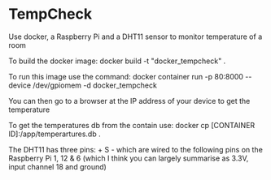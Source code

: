 # TempCheck
Use docker, a Raspberry Pi and a DHT11 sensor to monitor temperature of a room

To build the docker image:
docker build -t "docker_tempcheck" .

To run this image use the command:
docker container run -p 80:8000 --device /dev/gpiomem -d docker_tempcheck

You can then go to a browser at the IP address of your device to get the temperature

To get the temperatures db from the contain use: 
docker cp [CONTAINER ID]:/app/temperartures.db .

The DHT11 has three pins: + S - which are wired to the following pins on the Raspberry Pi 1, 12 & 6 (which I think you can largely summarise as 3.3V, input channel 18 and ground)

